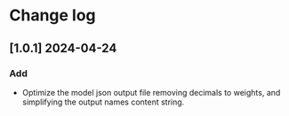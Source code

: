 # Change log

## [1.0.1] 2024-04-24
### Add
- Optimize the model json output file removing decimals to weights, and simplifying the output names content string.
